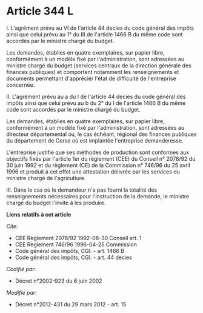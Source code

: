 # Article 344 L

I. L'agrément prévu au VI de l'article 44 decies du code général des impôts ainsi que celui prévu au 1° du III de l'article
1466 B du même code sont accordés par le ministre chargé du budget. 

Les demandes, établies en quatre exemplaires, sur papier libre, conformément à un modèle fixé par l'administration, sont
adressées au ministre chargé du budget (services centraux de la direction générale des finances publiques) et comportent
notamment les renseignements et documents permettant d'apprécier l'état de difficulté de l'entreprise concernée. 

II. L'agrément prévu au a du I de l'article 44 decies du code général des impôts ainsi que celui prévu au b du 2° du I de
l'article 1466 B du même code sont accordés par le ministre chargé du budget. 

Les demandes, établies en quatre exemplaires, sur papier libre, conformément à un modèle fixé par l'administration, sont
adressées au directeur départemental ou, le cas échéant, régional des finances publiques du département de Corse où est
implantée l'entreprise demanderesse. 

L'entreprise justifie que ses méthodes de production sont conformes aux objectifs fixés par l'article 1er du règlement (CEE)
du Conseil n° 2078/92 du 30 juin 1992 et du règlement (CE) de la Commission n° 746/96 du 25 avril 1996 et produit à cet effet
une attestation délivrée par les services du ministre chargé de l'agriculture. 

III. Dans le cas où le demandeur n'a pas fourni la totalité des renseignements nécessaires pour l'instruction de la demande,
le ministre chargé du budget l'invite à les produire.

**Liens relatifs à cet article**

_Cite_:

  - CEE Règlement 2078/92 1992-06-30 Conseil art. 1
  - CEE Règlement 746/96 1996-04-25 Commission
  - Code général des impôts, CGI. - art. 1466 B
  - Code général des impôts, CGI. - art. 44 decies

_Codifié par_:

  - Décret n°2002-923 du 6 juin 2002

_Modifié par_:

  - Décret n°2012-431  du 29 mars 2012 - art. 15
